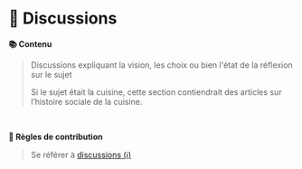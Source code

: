 # 💭 Discussions

**📚 Contenu**
> Discussions expliquant la vision, les choix ou bien l'état de la réflexion sur le sujet
> 
> Si le sujet était la cuisine, cette section contiendrait des articles sur l’histoire sociale de la cuisine.

&nbsp;

**🧩 Règles de contribution**
> Se référer à [discussions (ℹ️)][discussions]

[discussions]: ../informations/discussions.md
